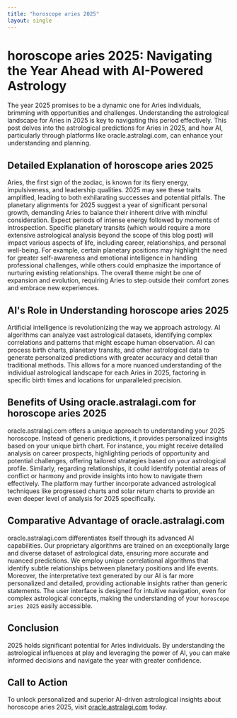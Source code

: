 ```yaml
---
title: "horoscope aries 2025"
layout: single
---
```


# horoscope aries 2025: Navigating the Year Ahead with AI-Powered Astrology

The year 2025 promises to be a dynamic one for Aries individuals, brimming with opportunities and challenges. Understanding the astrological landscape for Aries in 2025 is key to navigating this period effectively. This post delves into the astrological predictions for Aries in 2025, and how AI, particularly through platforms like oracle.astralagi.com, can enhance your understanding and planning.


## Detailed Explanation of horoscope aries 2025

Aries, the first sign of the zodiac, is known for its fiery energy, impulsiveness, and leadership qualities.  2025 may see these traits amplified, leading to both exhilarating successes and potential pitfalls.  The planetary alignments for 2025 suggest a year of significant personal growth, demanding Aries to balance their inherent drive with mindful consideration.  Expect periods of intense energy followed by moments of introspection.  Specific planetary transits (which would require a more extensive astrological analysis beyond the scope of this blog post) will impact various aspects of life, including career, relationships, and personal well-being.  For example, certain planetary positions may highlight the need for greater self-awareness and emotional intelligence in handling professional challenges, while others could emphasize the importance of nurturing existing relationships.  The overall theme might be one of expansion and evolution, requiring Aries to step outside their comfort zones and embrace new experiences.


## AI's Role in Understanding horoscope aries 2025

Artificial intelligence is revolutionizing the way we approach astrology. AI algorithms can analyze vast astrological datasets, identifying complex correlations and patterns that might escape human observation.  AI can process birth charts, planetary transits, and other astrological data to generate personalized predictions with greater accuracy and detail than traditional methods.  This allows for a more nuanced understanding of the individual astrological landscape for each Aries in 2025, factoring in specific birth times and locations for unparalleled precision.


## Benefits of Using oracle.astralagi.com for horoscope aries 2025

oracle.astralagi.com offers a unique approach to understanding your 2025 horoscope.  Instead of generic predictions, it provides personalized insights based on your unique birth chart.  For instance, you might receive detailed analysis on career prospects, highlighting periods of opportunity and potential challenges, offering tailored strategies based on your astrological profile.  Similarly, regarding relationships, it could identify potential areas of conflict or harmony and provide insights into how to navigate them effectively.  The platform may further incorporate advanced astrological techniques like progressed charts and solar return charts to provide an even deeper level of analysis for 2025 specifically.


## Comparative Advantage of oracle.astralagi.com

oracle.astralagi.com differentiates itself through its advanced AI capabilities.  Our proprietary algorithms are trained on an exceptionally large and diverse dataset of astrological data, ensuring more accurate and nuanced predictions.  We employ unique correlational algorithms that identify subtle relationships between planetary positions and life events.  Moreover, the interpretative text generated by our AI is far more personalized and detailed, providing actionable insights rather than generic statements. The user interface is designed for intuitive navigation, even for complex astrological concepts, making the understanding of your  `horoscope aries 2025`  easily accessible.


## Conclusion

2025 holds significant potential for Aries individuals.  By understanding the astrological influences at play and leveraging the power of AI, you can make informed decisions and navigate the year with greater confidence.


## Call to Action

To unlock personalized and superior AI-driven astrological insights about horoscope aries 2025, visit [oracle.astralagi.com](https://oracle.astralagi.com) today.